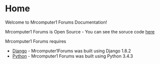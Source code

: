 # Home

Welcome to Mrcomputer1 Forums Documentation!

Mrcomputer1 Forums is Open Source - You can see the soruce code [here](https://github.com/Mrcomputer1Forums/Mrcomputer1Forums/)

Mrcomputer1 Forums requires
* [Django](http://djangoproject.com/) - Mrcomputer1Forums was built using Django 1.8.2
* [Python](http://python.org/) - Mrcomputer1 Forums was built using Python 3.4.3